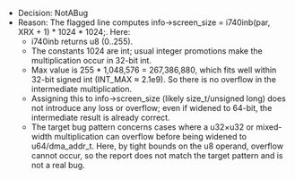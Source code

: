 - Decision: NotABug
- Reason: The flagged line computes info->screen_size = i740inb(par, XRX + 1) * 1024 * 1024;. Here:
  - i740inb returns u8 (0..255).
  - The constants 1024 are int; usual integer promotions make the multiplication occur in 32-bit int.
  - Max value is 255 * 1,048,576 = 267,386,880, which fits well within 32-bit signed int (INT_MAX ≈ 2.1e9). So there is no overflow in the intermediate multiplication.
  - Assigning this to info->screen_size (likely size_t/unsigned long) does not introduce any loss or overflow; even if widened to 64-bit, the intermediate result is already correct.
  - The target bug pattern concerns cases where a u32×u32 or mixed-width multiplication can overflow before being widened to u64/dma_addr_t. Here, by tight bounds on the u8 operand, overflow cannot occur, so the report does not match the target pattern and is not a real bug.
